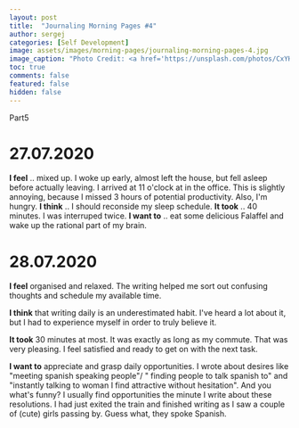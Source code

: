 ```yaml
---
layout: post
title:  "Journaling Morning Pages #4"
author: sergej
categories: [Self Development]
image: assets/images/morning-pages/journaling-morning-pages-4.jpg
image_caption: "Photo Credit: <a href='https://unsplash.com/photos/CxYHfBkC0vs' target='_blank'>Calum MacAulay</a>"
toc: true
comments: false
featured: false
hidden: false
---
```


Part5

# 27.07.2020
**I feel** .. mixed up. I woke up early, almost left the house, but fell asleep before actually leaving.
I arrived at 11 o'clock at in the office.
This is slightly annoying, because I missed 3 hours of potential productivity.
Also, I'm hungry.
**I think** .. I should reconside my sleep schedule.
**It took** .. 40 minutes. I was interruped twice.
**I want to** .. eat some delicious Falaffel and wake up the rational part of my brain.

# 28.07.2020
**I feel** organised and relaxed.
The writing helped me sort out confusing thoughts and schedule my available time.

**I think** that writing daily is an underestimated habit.
I've heard a lot about it, but I had to experience myself in order to truly believe it.

**It took** 30 minutes at most. 
It was exactly as long as my commute.
That was very pleasing.
I feel satisfied and ready to get on with the next task.

**I want to** appreciate and grasp daily opportunities.
I wrote about desires like "meeting spanish speaking people"/ " finding people to talk spanish to" and "instantly talking to woman I find attractive without hesitation".
And you what's funny?
I usually find opportunities the minute I write about these resolutions.
I had just exited the train and finished writing as I saw a couple of (cute) girls passing by.
Guess what, they spoke Spanish.
